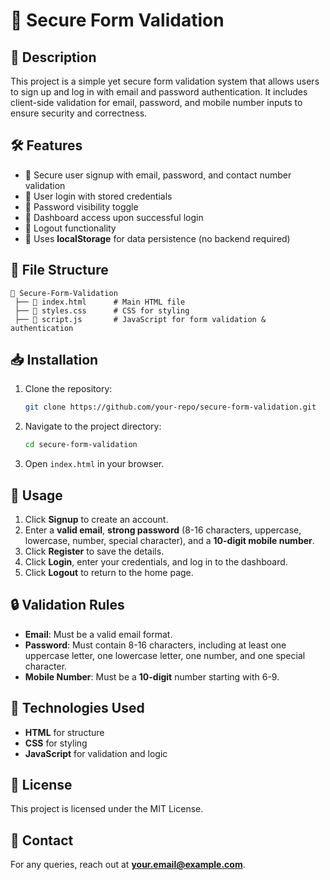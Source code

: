 # 🚀 Secure Form Validation

## 📌 Description
This project is a simple yet secure form validation system that allows users to sign up and log in with email and password authentication. It includes client-side validation for email, password, and mobile number inputs to ensure security and correctness.

## 🛠 Features
- 🔐 Secure user signup with email, password, and contact number validation
- 🔑 User login with stored credentials
- 👀 Password visibility toggle
- 🎉 Dashboard access upon successful login
- 🚪 Logout functionality
- 🌟 Uses **localStorage** for data persistence (no backend required)

## 📂 File Structure
```
📂 Secure-Form-Validation
 ├── 📄 index.html      # Main HTML file
 ├── 📄 styles.css      # CSS for styling
 ├── 📄 script.js       # JavaScript for form validation & authentication
```

## 📥 Installation
1. Clone the repository:
   ```bash
   git clone https://github.com/your-repo/secure-form-validation.git
   ```
2. Navigate to the project directory:
   ```bash
   cd secure-form-validation
   ```
3. Open `index.html` in your browser.

## 🚀 Usage
1. Click **Signup** to create an account.
2. Enter a **valid email**, **strong password** (8-16 characters, uppercase, lowercase, number, special character), and a **10-digit mobile number**.
3. Click **Register** to save the details.
4. Click **Login**, enter your credentials, and log in to the dashboard.
5. Click **Logout** to return to the home page.

## 🔒 Validation Rules
- **Email**: Must be a valid email format.
- **Password**: Must contain 8-16 characters, including at least one uppercase letter, one lowercase letter, one number, and one special character.
- **Mobile Number**: Must be a **10-digit** number starting with 6-9.

## 🎯 Technologies Used
- **HTML** for structure
- **CSS** for styling
- **JavaScript** for validation and logic

## 📜 License
This project is licensed under the MIT License.

## 📧 Contact
For any queries, reach out at **your.email@example.com**.

